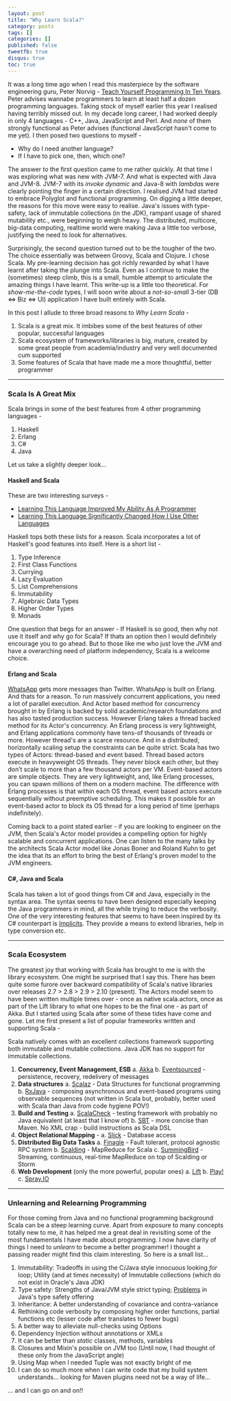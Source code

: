 ```yaml
---
layout: post
title: "Why Learn Scala?"
category: posts
tags: []
categories: []
published: false
tweetfb: true
disqus: true
toc: true
---
```

It was a long time ago when I read this masterpiece by the software engineering guru, Peter Norvig - [Teach Yourself Programming In Ten Years](http://norvig.com/21-days.html#answers). Peter advises wannabe programmers to learn at least half a dozen programming languages. Taking stock of myself earlier this year I realised having terribly missed out. In my decade long career, I had worked deeply in only 4 languages - C++, Java, JavaScript and Perl. And *none* of them strongly functional as Peter advises (functional JavaScript hasn't come to me yet). I then posed two questions to myself - 

* Why do I need another language? 
* If I have to pick one, then, which one?

The answer to the first question came to me rather quickly. At that time I was exploring what was new with JVM-7. And what is expected with Java and JVM-8. JVM-7 with its *invoke dynamic* and Java-8 with *lambdas* were clearly pointing the finger in a certain direction. I realised JVM had started to embrace Polyglot and functional programming. On digging a little deeper, the reasons for this move were easy to realise. Java's issues with type-safety, lack of immutable collections (in the JDK), rampant usage of shared mutability etc., were beginning to weigh heavy. The distributed, multicore, big-data computing, realtime world were making Java a little too verbose, justifying the need to look for alternatives.

Surprisingly, the second question turned out to be the tougher of the two. The choice essentially was between Groovy, Scala and Clojure. I chose Scala. My pre-learning decision has got richly rewarded by what I have learnt after taking the plunge into Scala. Even as I continue to make the (sometimes) steep climb, this is a small, humble attempt to articulate the amazing things I have learnt. This write-up is a little too theoretical. For *show-me-the-code* types, I will soon write about a *not-so-small* 3-tier (DB <=> Biz <=> UI) application I have built entirely with Scala. 

In this post I allude to three broad reasons to *Why Learn Scala* -

1. Scala is a great mix. It imbibes some of the best features of other popular, successful languages
2. Scala ecosystem of frameworks/libraries is big, mature, created by some great people from academia/industry and very well documented cum supported
3. Some features of Scala that have made me a more thoughtful, better programmer

<hr>

### Scala Is A Great Mix 

Scala brings in some of the best features from 4 other programming languages -

1. Haskell
2. Erlang
3. C#
4. Java

Let us take a slightly deeper look...

#### Haskell and Scala
These are two interesting surveys -

* [Learning This Language Improved My Ability As A Programmer](http://hammerprinciple.com/therighttool/statements/learning-this-language-improved-my-ability-as-a-pr)
* [Learning This Language Significantly Changed How I Use Other Languages](http://hammerprinciple.com/therighttool/statements/learning-this-language-significantly-changed-how-i)

Haskell tops both these lists for a reason. Scala incorporates a lot of Haskell's good features into itself. Here is a short list -

1. Type Inference
2. First Class Functions
3. Currying
4. Lazy Evaluation
5. List Comprehensions
6. Immutability
7. Algebraic Data Types
8. Higher Order Types
9. Monads

One question that begs for an answer - If Haskell is so good, then why not use it itself and why go for Scala? If thats an option then I would definitely encourage you to go ahead. But to those like me who just love the JVM and have a overarching need of platform independency, Scala is a welcome choice.

#### Erlang and Scala
[WhatsApp](http://highscalability.com/blog/2013/11/8/stuff-the-internet-says-on-scalability-for-november-8th-2013.html?SSLoginOk=true) gets more messages than Twitter. WhatsApp is built on Erlang. And thats for a reason. To run massively concurrent applications, you need a lot of parallel execution. And Actor based method for concurrency brought in by Erlang is backed by solid academic/research foundations and has also tasted production success. However Erlang takes a thread backed method for its Actor's concurrency. An Erlang process is very lightweight, and Erlang applications commonly have tens-of thousands of threads or more. However thread's are a scarce resource. And in a distributed, horizontally scaling setup the constraints can be quite strict. Scala has two types of Actors: thread-based and event based. Thread based actors execute in heavyweight OS threads. They never block each other, but they don’t scale to more than a few thousand actors per VM. Event-based actors are simple objects. They are very lightweight, and, like Erlang processes, you can spawn millions of them on a modern machine. The difference with Erlang processes is that within each OS thread, event based actors execute sequentially without preemptive scheduling. This makes it possible for an event-based actor to block its OS thread for a long period of time (perhaps indefinitely).

Coming back to a point stated earlier - if you are looking to engineer on the JVM, then Scala's Actor model provides a compelling option for highly scalable and concurrent applications. One can listen to the many talks by the architects Scala Actor model like Jonas Boner and Roland Kuhn to get the idea that its an effort to bring the best of Erlang's proven model to the JVM engineers.

#### C#, Java and Scala
Scala has taken a lot of good things from C# and Java, especially in the syntax area. The syntax seems to have been designed especially keeping the Java programmers in mind, all the while trying to reduce the verbosity. One of the very interesting features that seems to have been inspired by its C# counterpart is [Implicits](http://www.artima.com/pins1ed/implicit-conversions-and-parameters.html). They provide a means to extend libraries, help in type conversion etc. 

<hr>

### Scala Ecosystem
The greatest joy that working with Scala has brought to me is with the library ecosystem. One might be surprised that I say this. There has been quite some furore over backward compatibility of Scala's native libraries over releases 2.7 > 2.8 > 2.9 > 2.10 (present). The Actors model seem to have been written multiple times over - once as native scala.actors, once as part of the Lift library to what one hopes to be the final one - as part of Akka. But I started using Scala after some of these tides have come and gone. Let me first present a list of popular frameworks written and supporting Scala -

Scala natively comes with an excellent collections framework supporting both immutable and mutable collections. Java JDK has no support for immutable collections.

1. **Concurrency, Event Management, ESB**
    a. [Akka](https://github.com/akka/akka)
    b. [Eventsourced](https://github.com/eligosource/eventsourced) - persistence, recovery, redelivery of messages
2. **Data structures**
    a. [Scalaz](https://github.com/scalaz/scalaz) -  Data Structures for functional programming
    b. [RxJava](https://github.com/Netflix/RxJava) - composing asynchronous and event-based programs using observable sequences (not written in Scala but, probably, better used with Scala than Java from code hygiene POV!)
3. **Build and Testing**
    a. [ScalaCheck](https://github.com/rickynils/scalacheck) - testing framework with probably no Java equivalent (at least that I know of)
    b. [SBT](https://github.com/sbt/sbt) - more concise than Maven. No XML crap - build instructions as Scala DSL
4. **Object Relational Mapping** -
    a. [Slick](https://github.com/slick/slick) - Database access
5. **Distributed Big Data Tasks**
    a. [Finagle](https://github.com/twitter/finagle) - Fault tolerant, protocol agnostic RPC system
    b. [Scalding](https://github.com/twitter/scalding) - MapReduce for Scala
    c. [SummingBird](https://github.com/twitter/summingbird) - Streaming, continuous, real-time MapReduce on top of Scalding or Storm
6. **Web Development** (only the more powerful, popular ones)
    a. [Lift](http://liftweb.net/)
    b. [Play!](http://www.playframework.com/) 
    c. [Spray.IO](http://spray.io/)

<hr>

### Unlearning and Relearning Programming
For those coming from Java and no functional programming background Scala can be a steep learning curve. Apart from exposure to many concepts totally new to me, it has helped me a great deal in revisiting some of the most fundamentals I have made about programming. I now have clarity of things I need to *unlearn* to become a better programmer! I thought a passing reader might find this claim interesting. So here is a small list...

1. Immutability: Tradeoffs in using the C/Java style innocuous looking *for* loop; Utility (and at times necessity) of Immutable collections (which do not exist in Oracle's Java JDK)
2. Type safety: Strengths of Java/JVM style strict typing; [Problems](http://code.stephenmorley.org/articles/java-generics-type-erasure/) in Java's type safety offering
3. Inheritance: A better understanding of covariance and contra-variance 
3. Rethinking code verbosity by composing higher order functions, partial functions etc (lesser code after translates to fewer bugs)
4. A better way to alleviate null-checks using Options
5. Dependency Injection without annotations or XMLs
6. It can be better than *static* classes, methods, variables
7. Closures and Mixin's possible on JVM too (Until now, I had thought of these only from the JavaScript angle)
8. Using Map when I needed Tuple was not exactly bright of me
9. I can do so much more when I can write code that my build system understands... looking for Maven plugins need not be a way of life...

... and I can go on and on!! 
